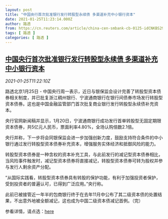 ```yaml
---
layout: post
title: "中国央行首次批准银行发行转股型永续债 多渠道补充中小银行资本"
date: 2021-01-25T11:23:14.000Z
author: 路透
from: https://cn.reuters.com/article/china-cen-smbank-cb-0125-idCNKBS29U15E
tags: [ 路透 ]
categories: [ 路透 ]
---
```

<!--1611573794000-->
[中国央行首次批准银行发行转股型永续债 多渠道补充中小银行资本](https://cn.reuters.com/article/china-cen-smbank-cb-0125-idCNKBS29U15E)
------

<div>
<div><i>2021-01-25T11:22:10Z</i></div><p>路透北京1月25日 - 中国央行周一表示，近日与银保监会设计完善了转股型资本债券相关制度，并已批复浙江稠州银行、宁波通商银行在银行间债券市场发行转股型资本债券。这也是中国金融监管部门首次批复商业银行发行转股型永续债补充资本。</p><p>央行官网新闻稿并显示，1月20日，宁波通商银行成功发行首单转股型无固定期限资本债券，共5亿元人民币，票面利率4.80%，全场认购倍数2.1倍。</p><p>央行并称，下一步将会同银保监会进一步加强创新力度，鼓励支持符合条件的中小银行通过发行转股型资本债券补充资本，增强服务实体经济和抵御风险的能力。</p><p>转股型资本债券是一种含权的资本补充工具，与此前发行的减记型资本债券相比，当风险事件触发时，减记型资本债券将直接减记，转股型资本债券可转为股权并参与发行人剩余资产分配。</p><p>“从国际实践看，转股型资本债券具有转股的保护功能，有利于加强投资者保护，受到投资者的普遍认可，已得到广泛应用。”央行称。</p><p>此前已被接管近一年半的包商银行终于在去年11月中公布了其二级资本债的处置结果，不出意外地被全额减记，这也成为中国二级资本债减记首例。（完）</p><p>参看详情，请点选：<a href="http://www.pbc.gov.cn/goutongjiaoliu/113456/113469/4171332/index.html">here</a></p>
</div>
